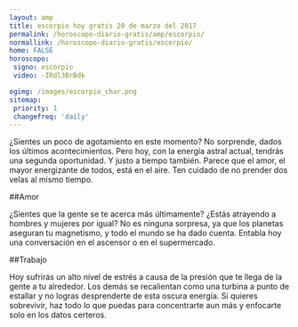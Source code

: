```yaml
---
layout: amp
title: escorpio hoy gratis 20 de marzo del 2017 
permalink: /horoscopo-diario-gratis/amp/escorpio/
normallink: /horoscopo-diario-gratis/escorpio/
home: FALSE
horoscopo:
 signo: escorpio
 video: -IRdl3BrBdk

ogimg: /images/escorpio_char.png
sitemap:
 priority: 1
 changefreq: 'daily'
---
```



¿Sientes un poco de agotamiento en este momento? No sorprende, dados los últimos acontecimientos. Pero hoy, con la energía astral actual, tendrás una segunda oportunidad. Y justo a tiempo también. Parece que el amor, el mayor energizante de todos, está en el aire. Ten cuidado de no prender dos velas al mismo tiempo.

##Amor

¿Sientes que la gente se te acerca más últimamente? ¿Estás atrayendo a hombres y mujeres por igual? No es ninguna sorpresa, ya que los planetas aseguran tu magnetismo, y todo el mundo se ha dado cuenta. Entabla hoy una conversación en el ascensor o en el supermercado.

##Trabajo

Hoy sufrirás un alto nivel de estrés a causa de la presión que te llega de la gente a tu alrededor. Los demás se recalientan como una turbina a punto de estallar y no logras desprenderte de esta oscura energía. Si quieres sobrevivir, haz todo lo que puedas para concentrarte aun más y enfocarte solo en los datos certeros.